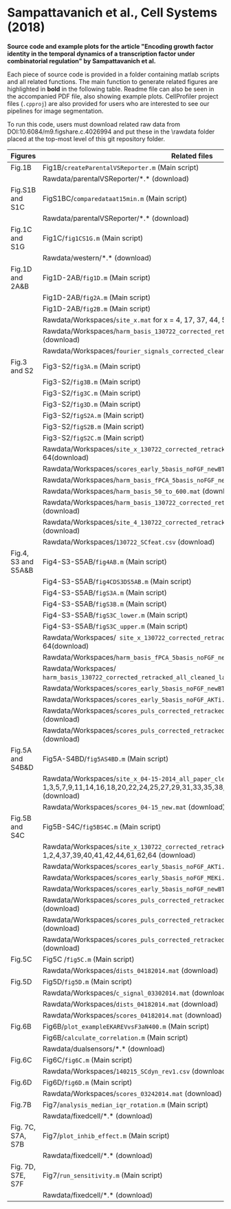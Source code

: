 # Sampattavanich et al., Cell Systems (2018)

**Source code and example plots for the article "Encoding growth factor
identity in the temporal dynamics of a transcription factor under
combinatorial regulation" by Sampattavanich et al.**

Each piece of source code is provided in a folder containing matlab
scripts and all related functions. The main function to generate related
figures are highlighted in **bold** in the following table. Readme file
can also be seen in the accompanied PDF file, also showing example
plots. CellProfiler project files (`.cpproj`) are also provided for users
who are interested to see our pipelines for image segmentation.

To run this code, users must download related raw data from DOI:10.6084/m9.figshare.c.4026994
and put these in the \\rawdata folder placed at the top-most level of this git
repository folder.

| Figures             | Related files                                                                                                                                                        |
|---------------------|----------------------------------------------------------------------------------------------------------------------------------------------------------------------|
| Fig.1B              | Fig1B/`createParentalVSReporter.m` (Main script)                                                                                                                     |
|                     | Rawdata/parentalVSReporter/\*.\* (download)                                                                                                                          |
| Fig.S1B and S1C     | FigS1BC/`comparedataat15min.m` (Main script)                                                                                                                         |
|                     | Rawdata/parentalVSReporter/\*.\* (download)                                                                                                                          |
| Fig.1C and S1G      | Fig1C/`fig1CS1G.m` (Main script)                                                                                                                                     |
|                     | Rawdata/western/\*.\* (download)                                                                                                                                     |
| Fig.1D and 2A&B     | Fig1D-2AB/`fig1D.m` (Main script)                                                                                                                                    |
|                     | Fig1D-2AB/`fig2A.m` (Main script)                                                                                                                                    |
|                     | Fig1D-2AB/`fig2B.m` (Main script)                                                                                                                                    |
|                     | Rawdata/Workspaces/`site_x.mat` for x = 4, 17, 37, 44, 57, 64(download)                                                                                              |
|                     | Rawdata/Workspaces/`harm_basis_130722_corrected_retracked_all_cleaned_late.mat` (download)                                                                           |
|                     | Rawdata/Workspaces/`fourier_signals_corrected_cleaned_newBTC2.mat` (download)                                                                                        |
| Fig.3 and S2        | Fig3-S2/`fig3A.m` (Main script)                                                                                                                                      |
|                     | Fig3-S2/`fig3B.m` (Main script)                                                                                                                                      |
|                     | Fig3-S2/`fig3C.m` (Main script)                                                                                                                                      |
|                     | Fig3-S2/`fig3D.m` (Main script)                                                                                                                                      |
|                     | Fig3-S2/`figS2A.m` (Main script)                                                                                                                                     |
|                     | Fig3-S2/`figS2B.m` (Main script)                                                                                                                                     |
|                     | Fig3-S2/`figS2C.m` (Main script)                                                                                                                                     |
|                     | Rawdata/Workspaces/`site_x_130722_corrected_retracked_all_cleaned.mat` for x = 17, 57, 64(download)                                                                  |
|                     | Rawdata/Workspaces/`scores_early_5basis_noFGF_newBTC.mat` (download)                                                                                                 |
|                     | Rawdata/Workspaces/`harm_basis_fPCA_5basis_noFGF_newBTC_rot.mat` (download)                                                                                          |
|                     | Rawdata/Workspaces/`harm_basis_50_to_600.mat` (download)                                                                                                             |
|                     | Rawdata/Workspaces/`harm_basis_130722_corrected_retracked_all_cleaned_late.mat` (download)                                                                           |
|                     | Rawdata/Workspaces/`site_4_130722_corrected_retracked_all_paper_cleaned.mat` (download)                                                                              |
|                     | Rawdata/Workspaces/`130722_SCfeat.csv` (download)                                                                                                                    |
| Fig.4, S3 and S5A&B | Fig4-S3-S5AB/`fig4AB.m` (Main script)                                                                                                                                |
|                     | Fig4-S3-S5AB/`fig4CDS3DS5AB.m` (Main script)                                                                                                                         |
|                     | Fig4-S3-S5AB/`figS3A.m` (Main script)                                                                                                                                |
|                     | Fig4-S3-S5AB/`figS3B.m` (Main script)                                                                                                                                |
|                     | Fig4-S3-S5AB/`figS3C_lower.m` (Main script)                                                                                                                          |
|                     | Fig4-S3-S5AB/`figS3C_upper.m` (Main script)                                                                                                                          |
|                     | Rawdata/Workspaces/` site_x_130722_corrected_retracked_all_cleaned.mat` for x = 17, 57, 64(download)                                                                 |
|                     | Rawdata/Workspaces/`harm_basis_fPCA_5basis_noFGF_newBTC_rot.mat` (download)                                                                                          |
|                     | Rawdata/Workspaces/` harm_basis_130722_corrected_retracked_all_cleaned_late_newBTC.mat` (download)                                                                   |
|                     | Rawdata/Workspaces/`scores_early_5basis_noFGF_newBTC.mat` (download)                                                                                                 |
|                     | Rawdata/Workspaces/`scores_early_5basis_noFGF_AKTi.mat` (download)                                                                                                   |
|                     | Rawdata/Workspaces/`scores_puls_corrected_retracked_all_cleaned_newBTC.mat` (download)                                                                               |
|                     | Rawdata/Workspaces/`scores_puls_corrected_retracked_all_cleaned_newBTC_ATKi.mat` (download)                                                                          |
| Fig.5A and S4B&D    | Fig5A-S4BD/`fig5AS4BD.m` (Main script)                                                                                                                               |
|                     | Rawdata/Workspaces/`site_x_04-15-2014_all_paper_cleaned.mat` for x = 1,3,5,7,9,11,14,16,18,20,22,24,25,27,29,31,33,35,38,40,42,44,46,48,49,51,53,55,57,59 (download) |
|                     | Rawdata/Workspaces/`scores_04-15_new.mat` (download)                                                                                                                 |
| Fig.5B and S4C      | Fig5B-S4C/`fig5BS4C.m` (Main script)                                                                                                                                 |
|                     | Rawdata/Workspaces/`site_x_130722_corrected_retracked_all_paper_cleaned.mat` for x = 1,2,4,37,39,40,41,42,44,61,62,64 (download)                                     |
|                     | Rawdata/Workspaces/`scores_early_5basis_noFGF_AKTi.mat` (download)                                                                                                   |
|                     | Rawdata/Workspaces/`scores_early_5basis_noFGF_MEKi.mat` (download)                                                                                                   |
|                     | Rawdata/Workspaces/`scores_early_5basis_noFGF_newBTC.mat` (download)                                                                                                 |
|                     | Rawdata/Workspaces/`scores_puls_corrected_retracked_all_cleaned_newBTC.mat` (download)                                                                               |
|                     | Rawdata/Workspaces/`scores_puls_corrected_retracked_all_cleaned_newBTC_ATKi.mat` (download)                                                                          |
|                     | Rawdata/Workspaces/`scores_puls_corrected_retracked_all_cleaned_newBTC_MEKi.mat` (download)                                                                          |
| Fig.5C              | Fig5C /`fig5C.m` (Main script)                                                                                                                                       |
|                     | Rawdata/Workspaces/`dists_04182014.mat` (download)                                                                                                                   |
| Fig.5D              | Fig5D/`fig5D.m` (Main script)                                                                                                                                        |
|                     | Rawdata/Workspaces/`c_signal_03302014.mat` (download)                                                                                                                |
|                     | Rawdata/Workspaces/`dists_04182014.mat` (download)                                                                                                                   |
|                     | Rawdata/Workspaces/`scores_04182014.mat` (download)                                                                                                                  |
| Fig.6B              | Fig6B/`plot_exampleEKAREVvsF3aN400.m` (Main script)                                                                                                                  |
|                     | Fig6B/`calculate_correlation.m` (Main script)                                                                                                                        |
|                     | Rawdata/dualsensors/\*.\* (download)                                                                                                                                 |
| Fig.6C              | Fig6C/`fig6C.m` (Main script)                                                                                                                                        |
|                     | Rawdata/Workspaces/`140215_SCdyn_rev1.csv` (download)                                                                                                                |
| Fig.6D              | Fig6D/`fig6D.m` (Main script)                                                                                                                                        |
|                     | Rawdata/Workspaces/`scores_03242014.mat` (download)                                                                                                                  |
| Fig.7B              | Fig7/`analysis_median_iqr_rotation.m` (Main script)                                                                                                                  |
|                     | Rawdata/fixedcell/\*.\* (download)                                                                                                                                   |
| Fig. 7C, S7A, S7B   | Fig7/`plot_inhib_effect.m` (Main script)                                                                                                                             |
|                     | Rawdata/fixedcell/\*.\* (download)                                                                                                                                   |
| Fig. 7D, S7E, S7F   | Fig7/`run_sensitivity.m` (Main script)                                                                                                                               |
|                     | Rawdata/fixedcell/\*.\* (download)                                                                                                                                   |